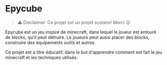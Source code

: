# Epycube

> ⚠ Disclaimer: Ce projet est un projet scolaire! Merci 😉

Epycube est un jeu *inspiré* de minecraft, dans lequel le joueur est entouré de blocks, qu'il peut détruire. Le joueurs peut aussi placer des blocks, construire des équipements outils et autres.

Ce projet est à titre éducatif, dans le but d'apprendre comment est fait le jeu minecraft et les techniques utilisés.
